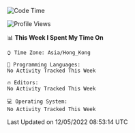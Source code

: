<!--START_SECTION:waka-->
![Code Time](http://img.shields.io/badge/Code%20Time-1%20hr%2053%20mins-blue)

![Profile Views](http://img.shields.io/badge/Profile%20Views-147-blue)

📊 **This Week I Spent My Time On** 

```text
⌚︎ Time Zone: Asia/Hong_Kong

💬 Programming Languages: 
No Activity Tracked This Week

🔥 Editors: 
No Activity Tracked This Week

💻 Operating System: 
No Activity Tracked This Week

```


 Last Updated on 12/05/2022 08:53:14 UTC
<!--END_SECTION:waka-->
